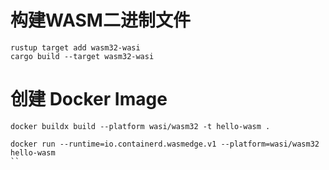 # 构建WASM二进制文件
```
rustup target add wasm32-wasi
cargo build --target wasm32-wasi
```

# 创建 Docker Image
```
docker buildx build --platform wasi/wasm32 -t hello-wasm .
```

```
docker run --runtime=io.containerd.wasmedge.v1 --platform=wasi/wasm32 hello-wasm
``